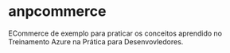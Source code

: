# anpcommerce
ECommerce de exemplo para praticar os conceitos aprendido no Treinamento Azure na Prática para Desenvovledores.
